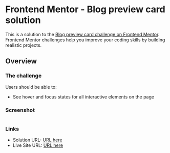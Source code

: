 # Frontend Mentor - Blog preview card solution

This is a solution to the [Blog preview card challenge on Frontend Mentor](https://www.frontendmentor.io/challenges/blog-preview-card-ckPaj01IcS). Frontend Mentor challenges help you improve your coding skills by building realistic projects. 


## Overview

### The challenge

Users should be able to:

- See hover and focus states for all interactive elements on the page

### Screenshot
![]()


### Links

- Solution URL: [URL here]()
- Live Site URL: [URL here](https://mkamburdev.github.io/blog-preview-card-main/)

